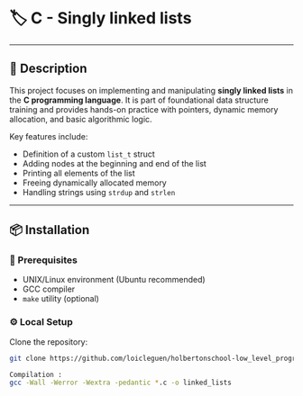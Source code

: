 # 🏷️ C - Singly linked lists

---

## 📝 Description

This project focuses on implementing and manipulating **singly linked lists** in the **C programming language**. It is part of foundational data structure training and provides hands-on practice with pointers, dynamic memory allocation, and basic algorithmic logic.

Key features include:

- Definition of a custom `list_t` struct
- Adding nodes at the beginning and end of the list
- Printing all elements of the list
- Freeing dynamically allocated memory
- Handling strings using `strdup` and `strlen`

---

## 📦 Installation

### 🧰 Prerequisites

- UNIX/Linux environment (Ubuntu recommended)
- GCC compiler
- `make` utility (optional)

### ⚙️ Local Setup

Clone the repository:

```bash
git clone https://github.com/loicleguen/holbertonschool-low_level_programming/tree/main/singly_linked_lists

Compilation :
gcc -Wall -Werror -Wextra -pedantic *.c -o linked_lists


